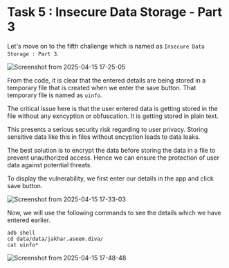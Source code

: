 # Task 5 : Insecure Data Storage - Part 3

Let's move on to the fifth challenge which is named as `Insecure Data Storage : Part 3`.

![Screenshot from 2025-04-15 17-25-05](https://github.com/user-attachments/assets/0c57c64b-f86e-42ef-885e-cd30a33a4ad1)

From the code, it is clear that the entered details are being stored in a temporary file that is created when we enter the save button. That temporary file is named as `uinfo`.

The critical issue here is that the user entered data is getting stored in the file without any exncyption or obfuscation. It is getting stored in plain text.

This presents a serious security risk regarding to user privacy. Storing sensitive data like this in files without encyption leads to data leaks. 

The best solution is to encrypt the data before storing the data in a file to prevent unauthorized access. Hence we can ensure the protection of user data against potential threats.

To display the vulnerability, we first enter our details in the app and click save button.

![Screenshot from 2025-04-15 17-33-03](https://github.com/user-attachments/assets/8f186dab-4a96-43c5-9514-7e0bbfddc090)

Now, we will use the following commands to see the details which we have entered earlier.

```
adb shell
cd data/data/jakhar.aseem.diva/
cat uinfo*
```
![Screenshot from 2025-04-15 17-48-48](https://github.com/user-attachments/assets/d7fb7bb3-48c3-432b-9733-87bbde998522)








